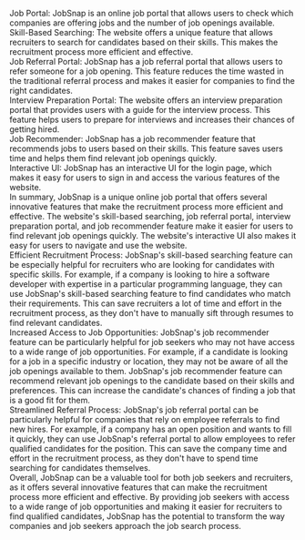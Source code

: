 <p>Job Portal: JobSnap is an online job portal that allows users to check which companies are offering jobs and the number of job openings available.
<br>
Skill-Based Searching: The website offers a unique feature that allows recruiters to search for candidates based on their skills. This makes the recruitment process more efficient and effective.
<br>
Job Referral Portal: JobSnap has a job referral portal that allows users to refer someone for a job opening. This feature reduces the time wasted in the traditional referral process and makes it easier for companies to find the right candidates.
<br>
Interview Preparation Portal: The website offers an interview preparation portal that provides users with a guide for the interview process. This feature helps users to prepare for interviews and increases their chances of getting hired.
<br>
Job Recommender: JobSnap has a job recommender feature that recommends jobs to users based on their skills. This feature saves users time and helps them find relevant job openings quickly.
<br>
Interactive UI: JobSnap has an interactive UI for the login page, which makes it easy for users to sign in and access the various features of the website.
<br>
In summary, JobSnap is a unique online job portal that offers several innovative features that make the recruitment process more efficient and effective. The website's skill-based searching, job referral portal, interview preparation portal, and job recommender feature make it easier for users to find relevant job openings quickly. The website's interactive UI also makes it easy for users to navigate and use the website.
<br>
Efficient Recruitment Process: JobSnap's skill-based searching feature can be especially helpful for recruiters who are looking for candidates with specific skills. For example, if a company is looking to hire a software developer with expertise in a particular programming language, they can use JobSnap's skill-based searching feature to find candidates who match their requirements. This can save recruiters a lot of time and effort in the recruitment process, as they don't have to manually sift through resumes to find relevant candidates.
<br>
Increased Access to Job Opportunities: JobSnap's job recommender feature can be particularly helpful for job seekers who may not have access to a wide range of job opportunities. For example, if a candidate is looking for a job in a specific industry or location, they may not be aware of all the job openings available to them. JobSnap's job recommender feature can recommend relevant job openings to the candidate based on their skills and preferences. This can increase the candidate's chances of finding a job that is a good fit for them.
<br>
Streamlined Referral Process: JobSnap's job referral portal can be particularly helpful for companies that rely on employee referrals to find new hires. For example, if a company has an open position and wants to fill it quickly, they can use JobSnap's referral portal to allow employees to refer qualified candidates for the position. This can save the company time and effort in the recruitment process, as they don't have to spend time searching for candidates themselves.
<br>
Overall, JobSnap can be a valuable tool for both job seekers and recruiters, as it offers several innovative features that can make the recruitment process more efficient and effective. By providing job seekers with access to a wide range of job opportunities and making it easier for recruiters to find qualified candidates, JobSnap has the potential to transform the way companies and job seekers approach the job search process.
</p>
